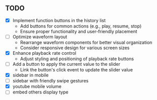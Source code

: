 ## TODO

- [x] Implement function buttons in the history list
  - Add buttons for common actions (e.g., play, resume, stop)
  - Ensure proper functionality and user-friendly placement
- [ ] Optimize waveform layout
  - Rearrange waveform components for better visual organization
  - Consider responsive design for various screen sizes
- [x] Enhance playback rate control
  - Adjust styling and positioning of playback rate buttons
- [ ] Add a button to apply the current value to the slider
  - Link the button's click event to update the slider value
- [x] sidebar in mobile
- [ ] sidebar with friendly swipe gestures
- [x] youtube mobile volume
- [ ] embed others display type
